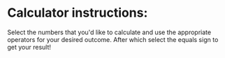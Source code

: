 # Calculator instructions:

Select the numbers that you'd like to calculate and use the appropriate operators for your desired outcome. After which select the equals sign to get your result!
